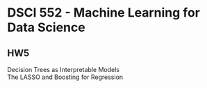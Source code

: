 # DSCI 552 - Machine Learning for Data Science

## HW5

Decision Trees as Interpretable Models  
The LASSO and Boosting for Regression

